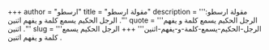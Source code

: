 +++
author = "ارسطو"
title = "مقولة ارسطو"
description = '''مقولة ارسطو: الرجل الحكيم يسمع كلمة و يفهم اثنين .'''
quote = '''الرجل الحكيم يسمع كلمة و يفهم اثنين .'''
slug = '''الرجل-الحكيم-يسمع-كلمة-و-يفهم-اثنين'''
+++
الرجل الحكيم يسمع كلمة و يفهم اثنين .
